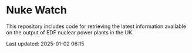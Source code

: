# Nuke Watch

This repository includes code for retrieving the latest information available on the output of EDF nuclear power plants in the UK.

Last updated: 2025-01-02 06:15